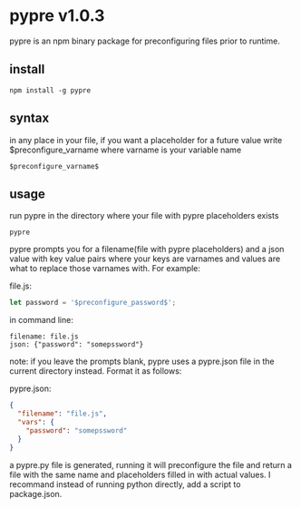 # pypre v1.0.3

pypre is an npm binary package for preconfiguring files prior to runtime.

## install
```
npm install -g pypre
 ```


## syntax
in any place in your file, if you want a placeholder for a future value write $preconfigure_varname where varname is your variable name
```
$preconfigure_varname$
```

## usage
run pypre in the directory where your file with pypre placeholders exists
```
pypre
```

pypre prompts you for a filename(file with pypre placeholders) and a json value with key value pairs where your keys are varnames and values are what to replace those varnames with. For example:

file.js:
```javascript
let password = '$preconfigure_password$';
```

in command line:
```
filename: file.js
json: {"password": "somepssword"}
```

note: if you leave the prompts blank, pypre uses a pypre.json file in the current directory instead. Format it as follows:

pypre.json:
```json
{
  "filename": "file.js",
  "vars": {
    "password": "somepssword"
  }
}
```

a pypre.py file is generated, running it will preconfigure the file and return a file with the same name and placeholders filled in with actual values. I recommand instead of running python directly, add a script to package.json.
